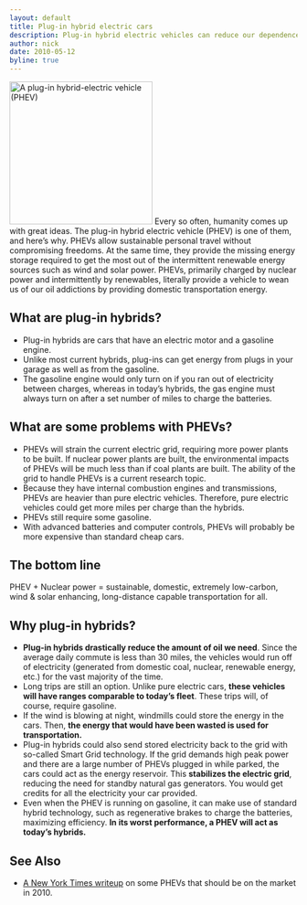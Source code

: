 ```yaml
---
layout: default
title: Plug-in hybrid electric cars
description: Plug-in hybrid electric vehicles can reduce our dependence on oil by orders of magnitude. See how they fit in with nuclear power.
author: nick
date: 2010-05-12
byline: true
---
```


<div class="row">
<div class="col-md-8" markdown="1">


<img class="float-end" style="width:250px;" src="/img/phev.png" alt="A plug-in hybrid-electric vehicle (PHEV)" title="A plug-in hybrid-electric vehicle(PHEV)" />
Every so often, humanity comes up with great ideas. The plug-in hybrid electric vehicle (PHEV) is
one of them, and here&rsquo;s why. PHEVs allow sustainable personal travel without compromising
freedoms. At the same time, they provide the missing energy storage required to get the most out of
the intermittent renewable energy sources such as wind and solar power. PHEVs, primarily charged by
nuclear power and intermittently by renewables, literally provide a vehicle to wean us of our oil
addictions by providing domestic transportation energy.

## What are plug-in hybrids?

<ul>
<li>Plug-in hybrids are cars that have an electric motor and a gasoline engine.</li>
<li>Unlike most current hybrids, plug-ins can get energy from plugs in your garage as well as from the gasoline.</li>
<li>The gasoline engine would only turn on if you ran out of electricity between charges, whereas in today&rsquo;s hybrids, the gas engine must  always turn on after a set number of miles to charge the batteries. </li>
</ul>

## What are some problems with PHEVs?

<ul>
<li>PHEVs will strain the current electric grid, requiring more power plants to be built. If nuclear power plants are built, the environmental impacts of PHEVs will be much less than if coal plants are built. The ability of the grid to handle PHEVs is a current research topic. </li>
<li>Because they have internal combustion engines and transmissions, PHEVs are heavier than pure electric vehicles. Therefore,
pure electric vehicles could get more miles per charge than the hybrids. </li> 
<li>PHEVs still require some gasoline.</li>
<li>With advanced batteries and computer controls, PHEVs will probably be more expensive than standard cheap cars.</li>
</ul>
<h2>The bottom line</h2>
<p>PHEV + Nuclear power = sustainable, domestic, extremely low-carbon, wind &amp; solar enhancing, long-distance capable transportation for all. </p>

## Why plug-in hybrids?

<ul>
<li><b>Plug-in hybrids drastically reduce the amount of oil we need</b>. Since the average daily commute is less than 30 miles, the vehicles would run off of electricity (generated from domestic coal, nuclear, renewable energy, etc.) for the vast majority of the time. </li>
<li>Long trips are still an option. Unlike pure electric cars, <b>these vehicles will have ranges comparable to today&rsquo;s fleet</b>. These trips will, of course, require gasoline. </li>
<li> If the wind is blowing at night, windmills could store the energy in the cars. Then, <b>the energy that would have been wasted is used for transportation.</b></li>
<li>Plug-in hybrids could also send stored electricity back to the grid with so-called Smart Grid technology. If the grid demands high peak power and there are a large number of PHEVs plugged in while parked, the cars could act as the energy reservoir. This <b>stabilizes the electric grid</b>, reducing the need for standby natural gas generators. You would get credits for all the electricity your car provided. </li>
<li>Even when the PHEV is running on gasoline, it can make use of standard hybrid technology, such as regenerative brakes to charge the batteries, maximizing efficiency. <b>In its worst performance, a PHEV will act as today&rsquo;s hybrids.</b> </li>

</ul>

## See Also

<ul>
<li><a href="https://wheels.blogs.nytimes.com/2008/05/13/2010-endgame-or-hype/">A New York Times writeup</a> on some PHEVs that should be on the market in 2010. </li>
</ul>

</div>
</div>
